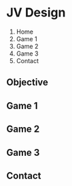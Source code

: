 # JV Design

1. Home
2. Game 1
3. Game 2
4. Game 3
5. Contact

## Objective

## Game 1

## Game 2

## Game 3

## Contact
